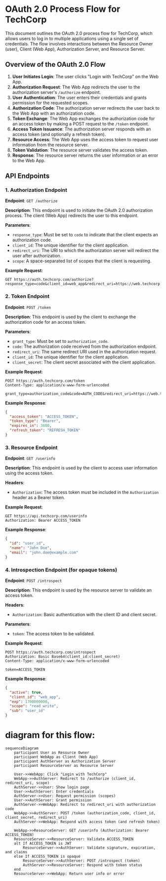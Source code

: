 
# OAuth 2.0 Process Flow for TechCorp

This document outlines the OAuth 2.0 process flow for TechCorp, which allows users to log in to multiple applications using a single set of credentials. The flow involves interactions between the Resource Owner (user), Client (Web App), Authorization Server, and Resource Server.

## Overview of the OAuth 2.0 Flow

1. **User Initiates Login**: The user clicks "Login with TechCorp" on the Web App.
2. **Authorization Request**: The Web App redirects the user to the authorization server's `/authorize` endpoint.
3. **User Authentication**: The user enters their credentials and grants permission for the requested scopes.
4. **Authorization Code**: The authorization server redirects the user back to the Web App with an authorization code.
5. **Token Exchange**: The Web App exchanges the authorization code for an access token by making a POST request to the `/token` endpoint.
6. **Access Token Issuance**: The authorization server responds with an access token (and optionally a refresh token).
7. **Resource Access**: The Web App uses the access token to request user information from the resource server.
8. **Token Validation**: The resource server validates the access token.
9. **Response**: The resource server returns the user information or an error to the Web App.

## API Endpoints

### 1. Authorization Endpoint

**Endpoint**: `GET /authorize`

**Description**: This endpoint is used to initiate the OAuth 2.0 authorization process. The client (Web App) redirects the user to this endpoint.

**Parameters**:
- `response_type`: Must be set to `code` to indicate that the client expects an authorization code.
- `client_id`: The unique identifier for the client application.
- `redirect_uri`: The URI to which the authorization server will redirect the user after authorization.
- `scope`: A space-separated list of scopes that the client is requesting.

**Example Request**:
```
GET https://auth.techcorp.com/authorize?response_type=code&client_id=web_app&redirect_uri=https://web.techcorp.com/callback&scope=read
```
### 2. Token Endpoint

**Endpoint**: `POST /token`

**Description**: This endpoint is used by the client to exchange the authorization code for an access token.

**Parameters**:
- `grant_type`: Must be set to `authorization_code`.
- `code`: The authorization code received from the authorization endpoint.
- `redirect_uri`: The same redirect URI used in the authorization request.
- `client_id`: The unique identifier for the client application.
- `client_secret`: The client secret associated with the client application.

**Example Request**:
```
POST https://auth.techcorp.com/token
Content-Type: application/x-www-form-urlencoded

grant_type=authorization_code&code=AUTH_CODE&redirect_uri=https://web.techcorp.com/callback&client_id=web_app&client_secret=web_secret
```

**Example Response**:
```json
{
  "access_token": "ACCESS_TOKEN",
  "token_type": "Bearer",
  "expires_in": 3600,
  "refresh_token": "REFRESH_TOKEN"
}
```

### 3. Resource Endpoint

**Endpoint**: `GET /userinfo`

**Description**: This endpoint is used by the client to access user information using the access token.

**Headers**:
- `Authorization`: The access token must be included in the `Authorization` header as a Bearer token.

**Example Request**:
```
GET https://api.techcorp.com/userinfo
Authorization: Bearer ACCESS_TOKEN
```

**Example Response**:
```json
{
  "id": "user_id",
  "name": "John Doe",
  "email": "john.doe@example.com"
}
```

### 4. Introspection Endpoint (for opaque tokens)

**Endpoint**: `POST /introspect`

**Description**: This endpoint is used by the resource server to validate an access token.

**Headers**:
- `Authorization`: Basic authentication with the client ID and client secret.

**Parameters**:
- `token`: The access token to be validated.

**Example Request**:
```
POST https://auth.techcorp.com/introspect
Authorization: Basic Base64(client_id:client_secret)
Content-Type: application/x-www-form-urlencoded

token=ACCESS_TOKEN
```

**Example Response**:
```json
{
  "active": true,
  "client_id": "web_app",
  "exp": 1700000000,
  "scope": "read write",
  "sub": "user_id"
}
```
# diagram for this flow:
```mermaid
sequenceDiagram
    participant User as Resource Owner
    participant WebApp as Client (Web App)
    participant AuthServer as Authorization Server
    participant ResourceServer as Resource Server

    User->>WebApp: Click "Login with TechCorp"
    WebApp->>AuthServer: Redirect to /authorize (client_id, redirect_uri, scope)
    AuthServer->>User: Show login page
    User->>AuthServer: Enter credentials
    AuthServer->>User: Request permission (scopes)
    User->>AuthServer: Grant permission
    AuthServer->>WebApp: Redirect to redirect_uri with authorization code
    WebApp->>AuthServer: POST /token (authorization_code, client_id, client_secret, redirect_uri)
    AuthServer->>WebApp: Respond with access token (and refresh token)

    WebApp->>ResourceServer: GET /userinfo (Authorization: Bearer ACCESS_TOKEN)
    ResourceServer->>ResourceServer: Validate ACCESS_TOKEN
    alt If ACCESS_TOKEN is JWT
        ResourceServer->>AuthServer: Validate signature, expiration, and claims
    else If ACCESS_TOKEN is opaque
        ResourceServer->>AuthServer: POST /introspect (token)
        AuthServer->>ResourceServer: Respond with token status
    end
    ResourceServer->>WebApp: Return user info or error
```
